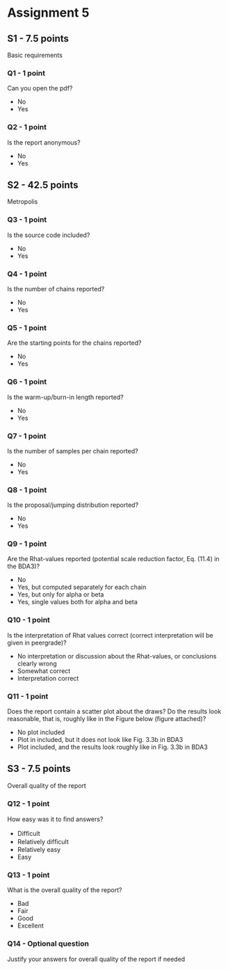 # Assignment 5

## S1 - 7.5 points

Basic requirements

### Q1 - 1 point

Can you open the pdf?

- No
- Yes

### Q2 - 1 point

Is the report anonymous?

- No
- Yes

## S2 - 42.5 points

Metropolis

### Q3 - 1 point

Is the source code included?

- No
- Yes

### Q4 - 1 point

Is the number of chains reported?

- No
- Yes

### Q5 - 1 point

Are the starting points for the chains reported?

- No
- Yes

### Q6 - 1 point

Is the warm-up/burn-in length reported?

- No
- Yes

### Q7 - 1 point

Is the number of samples per chain reported?

- No
- Yes

### Q8 - 1 point

Is the proposal/jumping distribution reported?

- No
- Yes

### Q9 - 1 point

Are the Rhat-values reported (potential scale reduction factor, Eq. (11.4) in the BDA3)?

- No
- Yes, but computed separately for each chain
- Yes, but only for alpha or beta
- Yes, single values both for alpha and beta

### Q10 - 1 point

Is the interpretation of Rhat values correct (correct interpretation will be given in peergrade)?

- No interpretation or discussion about the Rhat-values, or conclusions clearly wrong
- Somewhat correct
- Interpretation correct

### Q11 - 1 point
Does the report contain a scatter plot about the draws? Do the results look reasonable, that is, roughly like in the Figure below (figure attached)?

- No plot included
- Plot in included, but it does not look like Fig. 3.3b in BDA3
- Plot included, and the results look roughly like in Fig. 3.3b in BDA3

## S3 - 7.5 points

Overall quality of the report

### Q12 - 1 point

How easy was it to ﬁnd answers?

- Difﬁcult
- Relatively difﬁcult
- Relatively easy
- Easy

### Q13 - 1 point

What is the overall quality of the report?

- Bad
- Fair
- Good
- Excellent

### Q14 - Optional question

Justify your answers for overall quality of the report if needed
